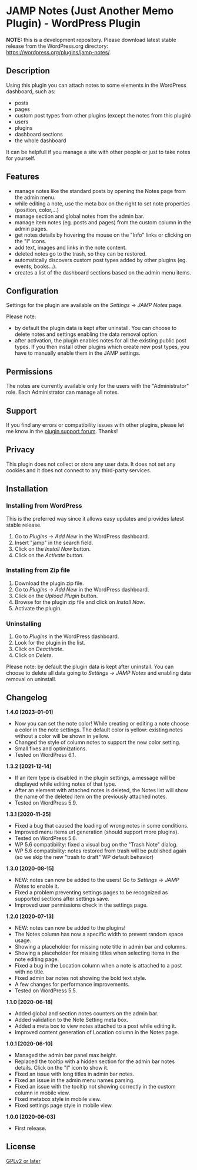 # JAMP Notes (Just Another Memo Plugin) - WordPress Plugin

**NOTE:** this is a development repository. Please download latest stable release from the WordPress.org directory: https://wordpress.org/plugins/jamp-notes/.

## Description

Using this plugin you can attach notes to some elements in the WordPress dashboard, such as:

- posts
- pages
- custom post types from other plugins (except the notes from this plugin)
- users
- plugins
- dashboard sections
- the whole dashboard

It can be helpfull if you manage a site with other people or just to take notes for yourself.

## Features

- manage notes like the standard posts by opening the Notes page from the admin menu.
- while editing a note, use the meta box on the right to set note properties (position, color,...)
- manage section and global notes from the admin bar.
- manage item notes (eg. posts and pages) from the custom column in the admin pages.
- get notes details by hovering the mouse on the "Info" links or clicking on the "I" icons.
- add text, images and links in the note content.
- deleted notes go to the trash, so they can be restored.
- automatically discovers custom post types added by other plugins (eg. events, books...).
- creates a list of the dashboard sections based on the admin menu items.

## Configuration

Settings for the plugin are available on the *Settings* -> *JAMP Notes* page.

Please note:

- by default the plugin data is kept after uninstall. You can choose to delete notes and settings enabling the data removal option.
- after activation, the plugin enables notes for all the existing public post types. If you then install other plugins which create new post types, you have to manually enable them in the JAMP settings.

## Permissions

The notes are currently available only for the users with the "Administrator" role.
Each Administrator can manage all notes.

## Support

If you find any errors or compatibility issues with other plugins, please let me know in the [plugin support forum](https://wordpress.org/support/plugin/jamp-notes/). Thanks!

## Privacy

This plugin does not collect or store any user data. It does not set any cookies and it does not connect to any third-party services.

## Installation

### Installing from WordPress

This is the preferred way since it allows easy updates and provides latest stable release.

1. Go to *Plugins* -> *Add New* in the WordPress dashboard.
2. Insert "jamp" in the search field.
3. Click on the *Install Now* button.
4. Click on the *Activate* button.

### Installing from Zip file

1. Download the plugin zip file.
2. Go to *Plugins* -> *Add New* in the WordPress dashboard.
3. Click on the *Upload Plugin* button.
4. Browse for the plugin zip file and click on *Install Now*.
5. Activate the plugin.

### Uninstalling

1. Go to *Plugins* in the WordPress dashboard.
2. Look for the plugin in the list.
3. Click on *Deactivate*.
4. Click on *Delete*.

Please note: by default the plugin data is kept after uninstall. You can choose to delete all data going to *Settings* -> *JAMP Notes* and enabling data removal on uninstall.

## Changelog

**1.4.0 [2023-01-01]**

- Now you can set the note color! While creating or editing a note choose a color in the note settings. The default color is yellow: existing notes without a color will be shown in yellow.
- Changed the style of column notes to support the new color setting.
- Small fixes and optimizations.
- Tested on WordPress 6.1.

**1.3.2 [2021-12-14]**

- If an item type is disabled in the plugin settings, a message will be displayed while editing notes of that type.
- After an element with attached notes is deleted, the Notes list will show the name of the deleted item on the previously attached notes.
- Tested on WordPress 5.9.

**1.3.1 [2020-11-25]**

- Fixed a bug that caused the loading of wrong notes in some conditions.
- Improved menu items url generation (should support more plugins).
- Tested on WordPress 5.6.
- WP 5.6 compatibility: fixed a visual bug on the "Trash Note" dialog.
- WP 5.6 compatibility: notes restored from trash will be published again (so we skip the new "trash to draft" WP default behavior)

**1.3.0 [2020-08-15]**

- NEW: notes can now be added to the users! Go to *Settings* -> *JAMP Notes* to enable it.
- Fixed a problem preventing settings pages to be recognized as supported sections after settings save.
- Improved user permissions check in the settings page.

**1.2.0 [2020-07-13]**

- NEW: notes can now be added to the plugins!
- The Notes column has now a specific width to prevent random space usage.
- Showing a placeholder for missing note title in admin bar and columns.
- Showing a placeholder for missing titles when selecting items in the note editing page.
- Fixed a bug in the Location column when a note is attached to a post with no title.
- Fixed admin bar notes not showing the bold text style.
- A few changes for performance improvements.
- Tested on WordPress 5.5.

**1.1.0 [2020-06-18]**

- Added global and section notes counters on the admin bar.
- Added validation to the Note Setting meta box.
- Added a meta box to view notes attached to a post while editing it.
- Improved content generation of Location column in the Notes page.

**1.0.1 [2020-06-10]**

- Managed the admin bar panel max height.
- Replaced the tooltip with a hidden section for the admin bar notes details. Click on the "I" icon to show it.
- Fixed an issue with long titles in admin bar notes.
- Fixed an issue in the admin menu names parsing.
- Fixed an issue with the tooltip not showing correctly in the custom column in mobile view.
- Fixed metabox style in mobile view.
- Fixed settings page style in mobile view.

**1.0.0 [2020-06-03]**

- First release.

## License
[GPLv2 or later](http://www.gnu.org/licenses/gpl-2.0.html)